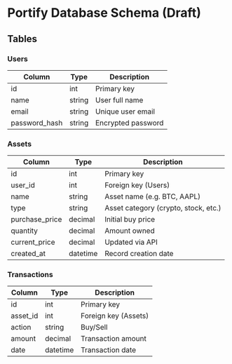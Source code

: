 # Portify Database Schema (Draft)

## Tables

### Users
| Column | Type | Description |
|--------|------|-------------|
| id | int | Primary key |
| name | string | User full name |
| email | string | Unique user email |
| password_hash | string | Encrypted password |

### Assets
| Column | Type | Description |
|--------|------|-------------|
| id | int | Primary key |
| user_id | int | Foreign key (Users) |
| name | string | Asset name (e.g. BTC, AAPL) |
| type | string | Asset category (crypto, stock, etc.) |
| purchase_price | decimal | Initial buy price |
| quantity | decimal | Amount owned |
| current_price | decimal | Updated via API |
| created_at | datetime | Record creation date |

### Transactions
| Column | Type | Description |
|--------|------|-------------|
| id | int | Primary key |
| asset_id | int | Foreign key (Assets) |
| action | string | Buy/Sell |
| amount | decimal | Transaction amount |
| date | datetime | Transaction date |
